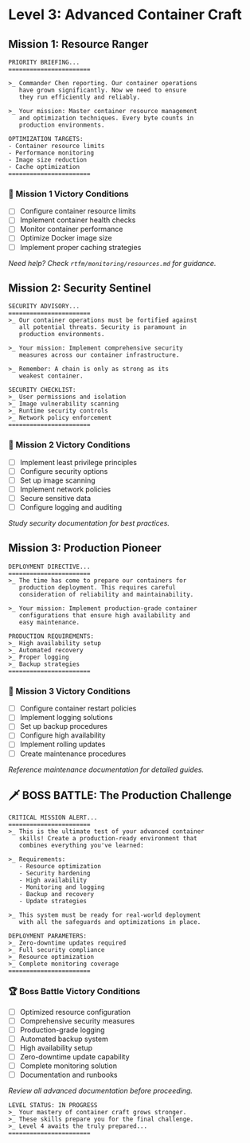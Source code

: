 # Level 3: Advanced Container Craft

## Mission 1: Resource Ranger

```plaintext
PRIORITY BRIEFING...
=======================

>_ Commander Chen reporting. Our container operations
   have grown significantly. Now we need to ensure
   they run efficiently and reliably.

>_ Your mission: Master container resource management
   and optimization techniques. Every byte counts in
   production environments.

OPTIMIZATION TARGETS:
- Container resource limits
- Performance monitoring
- Image size reduction
- Cache optimization
=======================
```

### 🎯 Mission 1 Victory Conditions

- [ ] Configure container resource limits
- [ ] Implement container health checks
- [ ] Monitor container performance
- [ ] Optimize Docker image size
- [ ] Implement proper caching strategies

*Need help? Check `rtfm/monitoring/resources.md` for guidance.*

## Mission 2: Security Sentinel

```plaintext
SECURITY ADVISORY...
=======================
>_ Our container operations must be fortified against
   all potential threats. Security is paramount in
   production environments.

>_ Your mission: Implement comprehensive security
   measures across our container infrastructure.

>_ Remember: A chain is only as strong as its
   weakest container.

SECURITY CHECKLIST:
>_ User permissions and isolation
>_ Image vulnerability scanning
>_ Runtime security controls
>_ Network policy enforcement
=======================
```

### 🎯 Mission 2 Victory Conditions

- [ ] Implement least privilege principles
- [ ] Configure security options
- [ ] Set up image scanning
- [ ] Implement network policies
- [ ] Secure sensitive data
- [ ] Configure logging and auditing

*Study security documentation for best practices.*

## Mission 3: Production Pioneer

```plaintext
DEPLOYMENT DIRECTIVE...
=======================
>_ The time has come to prepare our containers for
   production deployment. This requires careful
   consideration of reliability and maintainability.

>_ Your mission: Implement production-grade container
   configurations that ensure high availability and
   easy maintenance.

PRODUCTION REQUIREMENTS:
>_ High availability setup
>_ Automated recovery
>_ Proper logging
>_ Backup strategies
=======================
```

### 🎯 Mission 3 Victory Conditions

- [ ] Configure container restart policies
- [ ] Implement logging solutions
- [ ] Set up backup procedures
- [ ] Configure high availability
- [ ] Implement rolling updates
- [ ] Create maintenance procedures

*Reference maintenance documentation for detailed guides.*

## 🗡️ BOSS BATTLE: The Production Challenge

```plaintext
CRITICAL MISSION ALERT...
=======================
>_ This is the ultimate test of your advanced container
   skills! Create a production-ready environment that
   combines everything you've learned:

>_ Requirements:
   - Resource optimization
   - Security hardening
   - High availability
   - Monitoring and logging
   - Backup and recovery
   - Update strategies

>_ This system must be ready for real-world deployment
   with all the safeguards and optimizations in place.

DEPLOYMENT PARAMETERS:
>_ Zero-downtime updates required
>_ Full security compliance
>_ Resource optimization
>_ Complete monitoring coverage
=======================
```

### 🏆 Boss Battle Victory Conditions

- [ ] Optimized resource configuration
- [ ] Comprehensive security measures
- [ ] Production-grade logging
- [ ] Automated backup system
- [ ] High availability setup
- [ ] Zero-downtime update capability
- [ ] Complete monitoring solution
- [ ] Documentation and runbooks

*Review all advanced documentation before proceeding.*

```plaintext
LEVEL STATUS: IN PROGRESS
>_ Your mastery of container craft grows stronger.
>_ These skills prepare you for the final challenge.
>_ Level 4 awaits the truly prepared...
=======================

